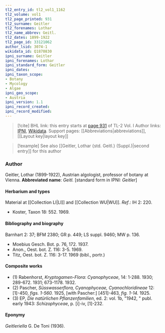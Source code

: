 ```yaml
---
tl2_entry_id: tl2_vol1_1162
tl2_volume: vol1
tl2_page_printed: 931
tl2_surname: Geitler
tl2_forenames: Lothar
tl2_name_abbrev: Geitl.
tl2_dates: 1899-1922
tl2_page_id: 33121062
author_lsid: 3074-1
wikidata_id: Q1870830
ipni_surname: Geitler
ipni_forenames: Lothar
ipni_standard_form: Geitler
ipni_dates: 
ipni_taxon_scope: 
- Botany
- Mycology
- Algae
ipni_geo_scope: 
- Austria
ipni_version: 1.1
ipni_record_created: 
ipni_record_modified:
---
```


> [!cite] BHL link: this entry starts at [page 931](https://www.biodiversitylibrary.org/page/33121062) of TL-2 Vol. I
> Author links: [IPNI](https://www.ipni.org/a/3074-1), [Wikidata](https://www.wikidata.org/wiki/Q1870830). Support pages: [[Abbreviations|abbreviations]], [[Layout key|layout key]]

> [!example] See also [[Geitler, Lothar {std. Geitl.} (Suppl.)|second entry]] for this author

### Author

Geitler, Lothar (1899-1922), Austrian algologist, professor of botany at Vienna. 
**Abbreviated name**: *Geitl.* \[standard form in IPNI: *Geitler*\]

#### Herbarium and types

Material at [[Collection LI|LI]] and [[Collection WU|WU]].
*Ref*.: IH 2: 220.
- Koster, Taxon 18: 552. 1969.

#### Bibliography and biography

Barnhart 2: 37; BFM 2380; GR p. 449; LS suppl. 9460; MW p. 136.
- Moebius Gesch. Bot. p. 76, 172. 1937.
- Anon., Oest. bot. Z. 116: 3-5. 1969.
- Titz, Oest. bot. Z. 116: 3-17. 1969 (bibl., portr.)

#### Composite works

- (1) Rabenhorst, *Kryptogamen-Flora*: *Cyanophyceae*, 14: 1-288. 1930; 289-672. 1931; 673-1178. 1932.
- (2) Pascher, *Süsswasserflora, Cyanophyceae, Cyanochloridineae* 12: \[1\]-450, *figs. 1-560.* 1925, \[with Pascher:\] \[451\]-463, *fig. 1-14.* 1925.
- (3) EP, *Die natürlichen Pflanzenfamilien*, ed. 2: vol. 1b, "1942, " publ. early 1943: *Schizophyceae*, p. \[i\]-iv, \[1\]-232.

#### Eponymy

*Geitleriella* G. De Toni (1936).

